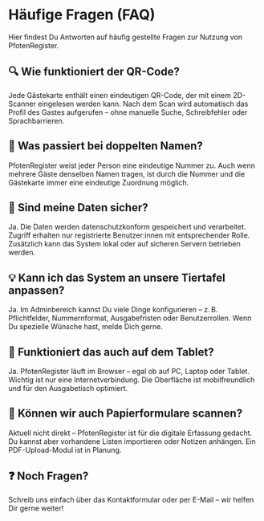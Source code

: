# Häufige Fragen (FAQ)

Hier findest Du Antworten auf häufig gestellte Fragen zur Nutzung von PfotenRegister.

## 🔍 Wie funktioniert der QR-Code?

Jede Gästekarte enthält einen eindeutigen QR-Code, der mit einem 2D-Scanner eingelesen werden kann. Nach dem Scan wird automatisch das Profil des Gastes aufgerufen – ohne manuelle Suche, Schreibfehler oder Sprachbarrieren.

## 👥 Was passiert bei doppelten Namen?

PfotenRegister weist jeder Person eine eindeutige Nummer zu. Auch wenn mehrere Gäste denselben Namen tragen, ist durch die Nummer und die Gästekarte immer eine eindeutige Zuordnung möglich.

## 💾 Sind meine Daten sicher?

Ja. Die Daten werden datenschutzkonform gespeichert und verarbeitet. Zugriff erhalten nur registrierte Benutzer:innen mit entsprechender Rolle. Zusätzlich kann das System lokal oder auf sicheren Servern betrieben werden.

## 💡 Kann ich das System an unsere Tiertafel anpassen?

Ja. Im Adminbereich kannst Du viele Dinge konfigurieren – z. B. Pflichtfelder, Nummernformat, Ausgabefristen oder Benutzerrollen. Wenn Du spezielle Wünsche hast, melde Dich gerne.

## 📱 Funktioniert das auch auf dem Tablet?

Ja. PfotenRegister läuft im Browser – egal ob auf PC, Laptop oder Tablet. Wichtig ist nur eine Internetverbindung. Die Oberfläche ist mobilfreundlich und für den Ausgabetisch optimiert.

## 🧾 Können wir auch Papierformulare scannen?

Aktuell nicht direkt – PfotenRegister ist für die digitale Erfassung gedacht. Du kannst aber vorhandene Listen importieren oder Notizen anhängen. Ein PDF-Upload-Modul ist in Planung.

## ❓ Noch Fragen?

Schreib uns einfach über das Kontaktformular oder per E-Mail – wir helfen Dir gerne weiter!